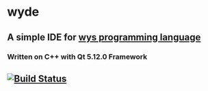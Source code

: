 # wyde
## A simple IDE for [wys programming language](https://github.com/mutedSpectre/wys)
### Written on C++ with Qt 5.12.0 Framework
## [![Build Status](https://travis-ci.org/plmr0/wyde.svg?branch=master)](https://travis-ci.org/plmr0/wyde)
